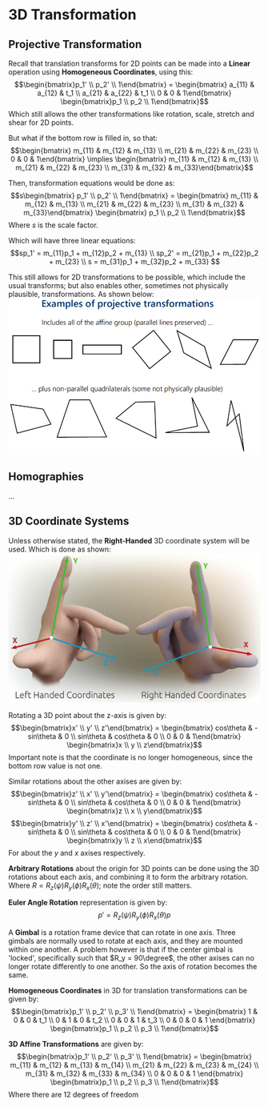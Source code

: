 # 3D Transformation

## Projective Transformation
Recall that translation transforms for 2D points can be made into a **Linear** operation using **Homogeneous Coordinates**, using this:
$$\begin{bmatrix}p_1' \\ p_2' \\ 1\end{bmatrix} = \begin{bmatrix} a_{11} & a_{12} & t_1 \\ a_{21} & a_{22} & t_1 \\ 0 & 0 & 1\end{bmatrix} \begin{bmatrix}p_1 \\ p_2 \\ 1\end{bmatrix}$$
Which still allows the other transformations like rotation, scale, stretch and shear for 2D points.

But what if the bottom row is filled in, so that:
$$\begin{bmatrix} m_{11} & m_{12} & m_{13} \\ m_{21} & m_{22} & m_{23} \\ 0 & 0 & 1\end{bmatrix} \implies \begin{bmatrix} m_{11} & m_{12} & m_{13} \\ m_{21} & m_{22} & m_{23} \\ m_{31} & m_{32} & m_{33}\end{bmatrix}$$

Then, transformation equations would be done as:
$$s\begin{bmatrix} p_1' \\ p_2' \\ 1\end{bmatrix} = \begin{bmatrix} m_{11} & m_{12} & m_{13} \\ m_{21} & m_{22} & m_{23} \\ m_{31} & m_{32} & m_{33}\end{bmatrix} \begin{bmatrix} p_1 \\ p_2 \\ 1\end{bmatrix}$$
Where $s$ is the scale factor.

Which will have three linear equations:
$$sp_1' = m_{11}p_1 + m_{12}p_2 + m_{13} \\ sp_2' = m_{21}p_1 + m_{22}p_2 + m_{23} \\ s = m_{31}p_1 + m_{32}p_2 + m_{33} $$

This still allows for 2D transformations to be possible, which include the usual transforms; but also enables other, sometimes not physically plausible, transformations. As shown below:
![alt text](image-10.png)

## Homographies
...

## 3D Coordinate Systems
Unless otherwise stated, the **Right-Handed** 3D coordinate system will be used. Which is done as shown:
![alt text](image-11.png)

Rotating a 3D point about the z-axis is given by:
$$\begin{bmatrix}x' \\ y' \\ z'\end{bmatrix} = \begin{bmatrix} cos\theta & -sin\theta & 0 \\ sin\theta & cos\theta & 0 \\ 0 & 0 & 1\end{bmatrix} \begin{bmatrix}x \\ y \\ z\end{bmatrix}$$
Important note is that the coordinate is no longer homogeneous, since the bottom row value is not one.

Similar rotations about the other axises are given by:
$$\begin{bmatrix}z' \\ x' \\ y'\end{bmatrix} = \begin{bmatrix} cos\theta & -sin\theta & 0 \\ sin\theta & cos\theta & 0 \\ 0 & 0 & 1\end{bmatrix} \begin{bmatrix}z \\ x \\ y\end{bmatrix}$$
$$\begin{bmatrix}y' \\ z' \\ x'\end{bmatrix} = \begin{bmatrix} cos\theta & -sin\theta & 0 \\ sin\theta & cos\theta & 0 \\ 0 & 0 & 1\end{bmatrix} \begin{bmatrix}y \\ z \\ x\end{bmatrix}$$
For about the $y$ and $x$ axises respectively.

**Arbitrary Rotations** about the origin for 3D points can be done using the 3D rotations about each axis, and combining it to form the arbitrary rotation. Where $R = R_z(\psi)R_y(\phi)R_x(\theta)$; note the order still matters.

**Euler Angle Rotation** representation is given by:
$$p' = R_z(\psi)R_y(\phi)R_x(\theta)p$$

A **Gimbal** is a rotation frame device that can rotate in one axis. Three gimbals are normally used to rotate at each axis, and they are mounted within one another. A problem however is that if the center gimbal is 'locked', specifically such that $R_y = 90\degree$, the other axises can no longer rotate differently to one another. So the axis of rotation becomes the same.

**Homogeneous Coordinates** in 3D for translation transformations can be given by:
$$\begin{bmatrix}p_1' \\ p_2' \\ p_3' \\ 1\end{bmatrix} = \begin{bmatrix} 1 & 0 & 0 & t_1 \\ 0 & 1 & 0 & t_2 \\ 0 & 0 & 1 & t_3 \\ 0 & 0 & 0 & 1 \end{bmatrix} \begin{bmatrix}p_1 \\ p_2 \\ p_3 \\ 1\end{bmatrix}$$

**3D Affine Transformations** are given by:
$$\begin{bmatrix}p_1' \\ p_2' \\ p_3' \\ 1\end{bmatrix} = \begin{bmatrix} m_{11} & m_{12} & m_{13} & m_{14} \\ m_{21} & m_{22} & m_{23} & m_{24} \\ m_{31} & m_{32} & m_{33} & m_{34} \\ 0 & 0 & 0 & 1 \end{bmatrix} \begin{bmatrix}p_1 \\ p_2 \\ p_3 \\ 1\end{bmatrix}$$
Where there are 12 degrees of freedom